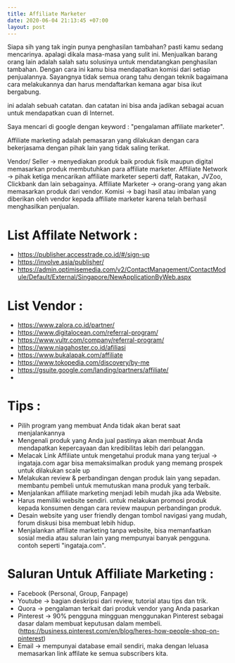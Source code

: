 ```yaml
---
title: Affiliate Marketer
date: 2020-06-04 21:13:45 +07:00
layout: post
---
```


Siapa sih yang tak ingin punya penghasilan tambahan? pasti kamu sedang mencarinya. apalagi dikala masa-masa yang sulit ini. Menjualkan barang orang lain adalah salah satu solusinya untuk mendatangkan penghasilan tambahan. Dengan cara ini kamu bisa mendapatkan komisi dari setiap penjualannya. Sayangnya tidak semua orang tahu dengan teknik bagaimana cara melakukannya dan harus mendaftarkan kemana agar bisa ikut bergabung. 

<!-- more -->

ini adalah sebuah catatan. dan catatan ini bisa anda jadikan sebagai acuan untuk mendapatkan cuan di Internet.

Saya mencari di google dengan keyword : "pengalaman affiliate marketer".

Affiliate marketing adalah pemasaran yang dilakukan dengan cara bekerjasama dengan pihak lain yang tidak saling terikat.

Vendor/ Seller -> menyediakan produk baik produk fisik maupun digital memasarkan produk membutuhkan para affiliate marketer.
Affiliate Network -> pihak ketiga mencarikan affiliate marketer seperti daff, Ratakan, JVZoo, Clickbank dan lain sebagainya.
Affiliate Marketer -> orang-orang yang akan memasarkan produk dari vendor.
Komisi ->  bagi hasil atau imbalan yang diberikan oleh vendor kepada affiliate marketer karena telah berhasil menghasilkan penjualan.

# List Affilate Network : 
- https://publisher.accesstrade.co.id/#/sign-up
- https://involve.asia/publisher/
- https://admin.optimisemedia.com/v2/ContactManagement/ContactModule/Default/External/Singapore/NewApplicationByWeb.aspx

# List Vendor :
- https://www.zalora.co.id/partner/
- https://www.digitalocean.com/referral-program/
- https://www.vultr.com/company/referral-program/
- https://www.niagahoster.co.id/afiliasi
- https://www.bukalapak.com/affiliate
- https://www.tokopedia.com/discovery/by-me
- https://gsuite.google.com/landing/partners/affiliate/
- 

# Tips :
- Pilih program yang membuat Anda tidak akan berat saat menjalankannya
- Mengenali produk yang Anda jual pastinya akan membuat Anda mendapatkan kepercayaan dan kredibilitas lebih dari pelanggan. 
- Melacak Link Affiliate untuk mengetahui produk mana yang terjual -> ingataja.com agar bisa memaksimalkan produk yang memang prospek untuk dilakukan scale up
- Melakukan review & perbandingan dengan produk lain yang sepadan. membantu pembeli untuk memutuskan mana produk yang terbaik.
- Menjalankan affiliate marketing menjadi lebih mudah jika ada Website.
- Harus memiliki website sendiri. untuk melakukan promosi produk kepada konsumen dengan cara review maupun perbandingan produk.
- Desain website yang user friendly dengan tombol navigasi yang mudah, forum diskusi bisa membuat lebih hidup.
- Menjalankan affiliate marketing tanpa website, bisa memanfaatkan sosial media atau saluran lain yang mempunyai banyak pengguna. contoh seperti "ingataja.com".

# Saluran Untuk Affiliate Marketing : 
- Facebook (Personal, Group, Fanpage)
- Youtube ->  bagian deskripsi dari review, tutorial atau tips dan trik.
- Quora -> pengalaman terkait dari produk vendor yang Anda pasarkan
- Pinterest -> 90% pengguna mingguan menggunakan Pinterest sebagai dasar dalam membuat keputusan dalam membeli. (https://business.pinterest.com/en/blog/heres-how-people-shop-on-pinterest)
- Email -> mempunyai database email sendiri, maka dengan leluasa memasarkan link affilate ke semua subscribers kita.

